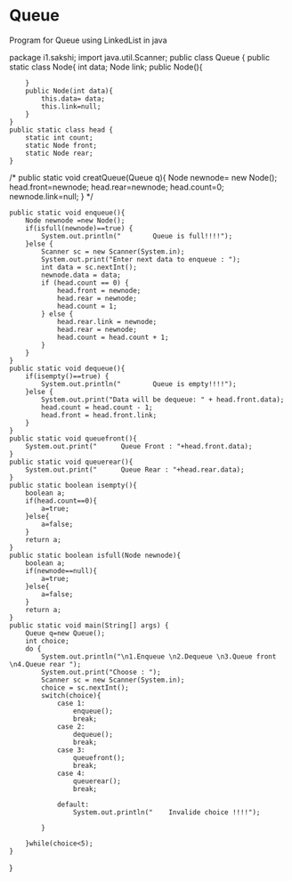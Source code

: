 # Queue
Program for Queue using LinkedList in java

package i1.sakshi;
import java.util.Scanner;
public class Queue {
    public static class Node{
        int data;
        Node link;
        public Node(){

        }
        public Node(int data){
            this.data= data;
            this.link=null;
        }
    }
    public static class head {
        static int count;
        static Node front;
        static Node rear;
    }
  /*  public static void creatQueue(Queue q){
        Node newnode= new Node();
        head.front=newnode;
        head.rear=newnode;
        head.count=0;
        newnode.link=null;
    }
    */

    public static void enqueue(){
        Node newnode =new Node();
        if(isfull(newnode)==true) {
            System.out.println("        Queue is full!!!!");
        }else {
            Scanner sc = new Scanner(System.in);
            System.out.print("Enter next data to enqueue : ");
            int data = sc.nextInt();
            newnode.data = data;
            if (head.count == 0) {
                head.front = newnode;
                head.rear = newnode;
                head.count = 1;
            } else {
                head.rear.link = newnode;
                head.rear = newnode;
                head.count = head.count + 1;
            }
        }
    }
    public static void dequeue(){
        if(isempty()==true) {
            System.out.println("        Queue is empty!!!!");
        }else {
            System.out.print("Data will be dequeue: " + head.front.data);
            head.count = head.count - 1;
            head.front = head.front.link;
        }
    }
    public static void queuefront(){
        System.out.print("      Queue Front : "+head.front.data);
    }
    public static void queuerear(){
        System.out.print("      Queue Rear : "+head.rear.data);
    }
    public static boolean isempty(){
        boolean a;
        if(head.count==0){
            a=true;
        }else{
            a=false;
        }
        return a;
    }
    public static boolean isfull(Node newnode){
        boolean a;
        if(newnode==null){
            a=true;
        }else{
            a=false;
        }
        return a;
    }
    public static void main(String[] args) {
        Queue q=new Queue();
        int choice;
        do {
            System.out.println("\n1.Enqueue \n2.Dequeue \n3.Queue front \n4.Queue rear ");
            System.out.print("Choose : ");
            Scanner sc = new Scanner(System.in);
            choice = sc.nextInt();
            switch(choice){
                case 1:
                    enqueue();
                    break;
                case 2:
                    dequeue();
                    break;
                case 3:
                    queuefront();
                    break;
                case 4:
                    queuerear();
                    break;

                default:
                    System.out.println("    Invalide choice !!!!");

            }

        }while(choice<5);
    }
}
